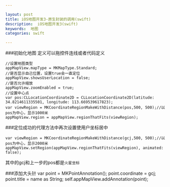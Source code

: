 ```yaml
---

layout: post
title: iOS地图开发3-原生封装的调用(swift)
description:  iOS地图开发3(swift)
keywords:  地图
categories: swift

---
```


###初始化地图
定义可以拖控件连线或者代码定义  

    //设置地图类型
    appMapView.mapType = MKMapType.Standard;
    //是否显示自己位置，设置true会一直定位
    appMapView.showsUserLocation = false;
    //是否允许缩放
    appMapView.zoomEnabled = true;
    //设置中心点
    var pos:CLLocationCoordinate2D = CLLocationCoordinate2D(latitude: 34.8214611335501, longitude: 113.669539617823);
    var viewRegion = MKCoordinateRegionMakeWithDistance(pos,500, 500);//以pos为中心，显示1000米
    appMapView.region = appMapView.regionThatFits(viewRegion);
        
###定位成功的代理方法中再次设置使用户坐标居中

    var viewRegion = MKCoordinateRegionMakeWithDistance(gcj,500, 500);//以pos为中心，显示2000米
    appMapView.setRegion(appMapView.regionThatFits(viewRegion), animated: false);

其中的gcj和上一步的pos都是`火星坐标`

###添加大头针
    var point = MKPointAnnotation();
    point.coordinate = gcj;
    point.title = name as String;
    self.appMapView.addAnnotation(point);